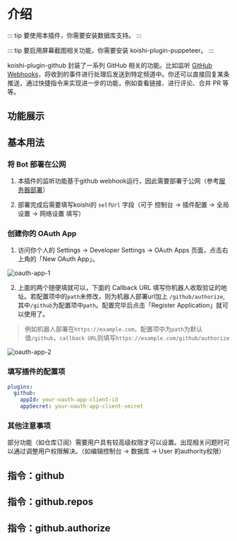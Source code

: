 # 介绍

::: tip
要使用本插件，你需要安装数据库支持。
:::

::: tip
要启用屏幕截图相关功能，你需要安装 koishi-plugin-puppeteer。
:::

koishi-plugin-github 封装了一系列 GitHub 相关的功能。比如监听 [GitHub Webhooks](https://developer.github.com/webhooks/)，将收到的事件进行处理后发送到特定频道中。你还可以直接回复某条推送，通过快捷指令来实现进一步的功能，例如查看链接、进行评论、合并 PR 等等。

## 功能展示

<!-- ### 收取 Github Webhooks

下面是一个 push 的例子，并使用 link 快捷指令来查看 diff。

<panel-view title="聊天记录">
<chat-message nickname="Koishi" avatar="/koishi.png">
<p>[GitHub] Shigma pushed to koishijs/koishi:develop</p>
<p>[d7ff34] chore: adjust</p>
<p>[3ae7e7] fix(core): create major context at demand</p>
</chat-message>
<chat-message nickname="Alice" color="#cc0066">
<blockquote>
<p>[GitHub] Shigma pushed to koishijs/koishi:develop</p>
<p>[d7ff34] chore: adjust</p>
<p>[3ae7e7] fix(core): create major context at demand</p>
</blockquote>
<p>.link</p>
</chat-message>
<chat-message nickname="Koishi" avatar="/koishi.png">https://github.com/koishijs/koishi/compare/976c6e8f09a4...3ae7e7044d06</chat-message>
</panel-view>

下面是一个 issue 的例子，并通过回复的方式来实现在 GitHub 中的回复。

<panel-view title="聊天记录">
<chat-message nickname="Koishi" avatar="/koishi.png">
<p>[GitHub] simon300000 opened an issue koishijs/koishi#19</p>
<p>Title: Wie kann man um das Koishi zu installieren?</p>
<p>Ich verstecke Englisch und Chinesisch nicht! Gab es Personen, die mir helfen kann?</p>
</chat-message>
<chat-message nickname="Alice" color="#cc0066">
<blockquote>
<p>[GitHub] simon300000 opened an issue koishijs/koishi#19</p>
<p>Title: Wie kann man um das Koishi zu installieren?</p>
<p>Ich verstecke Englisch und Chinesisch nicht! Gab es Personen, die mir helfen kann?</p>
</blockquote>
<p>Mich würde auch interessieren, was ist „CoolQ“?</p>
</chat-message>
<chat-message nickname="Koishi" avatar="/koishi.png">
<p>[GitHub] simon300000 commented on issue koishijs/koishi#19</p>
<p>Mich würde auch interessieren, was ist „CoolQ“?</p>
</chat-message>
</panel-view> -->

## 基本用法

### 将 Bot 部署在公网

1. 本插件的监听功能基于github webhook运行，因此需要部署于公网（参考[服务器部署](https://koishi.chat/manual/recipe/server.html)）

2. 部署完成后需要填写koishi的 `selfUrl` 字段（可于 控制台 -> 插件配置 -> 全局设置 -> 网络设置 填写）

### 创建你的 OAuth App

1. 访问你个人的 Settings → Developer Settings → OAuth Apps 页面，点击右上角的「New OAuth App」。

![oauth-app-1](./assets/oauth-app-1.png)

2. 上面的两个随便填就可以，下面的 Callback URL 填写你机器人收取验证的地址。若配置项中的`path`未修改，则为机器人部署url加上 `/github/authorize`, 其中`/github`为配置项中`path`。配置完毕后点击「Register Application」就可以使用了。

> 例如机器人部署在`https://example.com`，配置项中为`path`为默认值`/github`，`callback URL`则填写`https://example.com/github/authorize`


![oauth-app-2](./assets/oauth-app-2.png)

### 填写插件的配置项

```yaml
plugins:
  github:
    appId: your-oauth-app-client-id
    appSecret: your-oauth-app-client-secret
```

### 其他注意事项

部分功能（如仓库订阅）需要用户具有较高级权限才可以设置。出现相关问题时可以通过调整用户权限解决。（如编辑控制台 -> 数据库 -> User 的authority权限）

## 指令：github

## 指令：github.repos

## 指令：github.authorize
